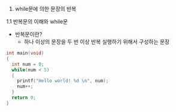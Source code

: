 1. while문에 의한 문장의 반복

1.1 반복문의 이해와 while문 
- 반복문이란?
  - 하나 이상의 문장을 두 번 이상 반복 실행하기 위해서 구성하는 문장 


```c
int main(void)
{
  int num = 0;
  while(num < 5)
  {
    printf("Hello world! %d \n", num);
    num++;
  }
  return 0;
}  
```
